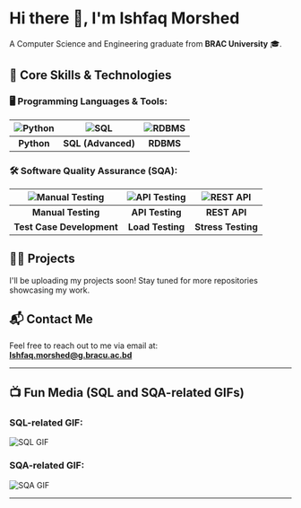 # Hi there 👋, I'm **Ishfaq Morshed**  
A Computer Science and Engineering graduate from **BRAC University** 🎓.

## 🔧 Core Skills & Technologies

### 🖥️ Programming Languages & Tools:

| ![Python](https://img.icons8.com/ios/50/000000/python.png) | ![SQL](https://img.icons8.com/ios/50/000000/database.png) | ![RDBMS](https://img.icons8.com/ios/50/000000/database.png) |
|:--:|:--:|:--:|
| **Python** | **SQL (Advanced)** | **RDBMS** |

### 🛠️ Software Quality Assurance (SQA):

| ![Manual Testing](https://img.icons8.com/ios/50/000000/bug.png) | ![API Testing](https://img.icons8.com/ios/50/000000/test.png) | ![REST API](https://img.icons8.com/ios/50/000000/api.png) |
|:--:|:--:|:--:|
| **Manual Testing** | **API Testing** | **REST API** |
| **Test Case Development** | **Load Testing** | **Stress Testing** |

## 🧑‍💻 Projects

I'll be uploading my projects soon! Stay tuned for more repositories showcasing my work.

## 📬 Contact Me

Feel free to reach out to me via email at:  
[**Ishfaq.morshed@g.bracu.ac.bd**](mailto:Ishfaq.morshed@g.bracu.ac.bd)

---

## 📺 Fun Media (SQL and SQA-related GIFs)

### SQL-related GIF:
![SQL GIF](https://media.giphy.com/media/xT0GqExv1mrpSHuy1y/giphy.gif)

### SQA-related GIF:
![SQA GIF](https://media.giphy.com/media/l1J9wFfblptVmAVo0/giphy.gif)

---
